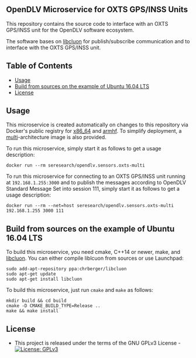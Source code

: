## OpenDLV Microservice for OXTS GPS/INSS Units

This repository contains the source code to interface with an OXTS GPS/INSS unit for the OpenDLV software ecosystem.

The software bases on [libcluon](https://github.com/chrberger/libcluon) for publish/subscribe communication and to interface with the OXTS GPS/INSS unit.

## Table of Contents
* [Usage](#usage)
* [Build from sources on the example of Ubuntu 16.04 LTS](#build-from-sources-on-the-example-of-ubuntu-1604-lts)
* [License](#license)

## Usage
This microservice is created automatically on changes to this repository via Docker's public registry for [x86_64](https://hub.docker.com/r/seresearch/opendlv.sensors.oxts) and [armhf](https://hub.docker.com/r/seresearch/opendlv.sensors.oxts-armhf). To simplify deployment, a [multi](https://hub.docker.com/r/seresearch/opendlv.sensors.oxts-multi)-architecture image is also provided.

To run this microservice, simply start it as follows to get a usage description:
```
docker run --rm seresearch/opendlv.sensors.oxts-multi
```

To run this microservice for connecting to an OXTS GPS/INSS unit running at `192.168.1.255:3000` and to publish the messages according to OpenDLV Standard Message Set into session 111, simply start it as follows to get a usage description:
```
docker run --rm --net=host seresearch/opendlv.sensors.oxts-multi 192.168.1.255 3000 111
```

## Build from sources on the example of Ubuntu 16.04 LTS
To build this microservice, you need cmake, C++14 or newer, make, and [libcluon](https://github.com/chrberger/libcluon). You can either compile liblcuon from sources or use Launchpad:

```
sudo add-apt-repository ppa:chrberger/libcluon
sudo apt-get update
sudo apt-get install libcluon
```

To build this microservice, just run `cmake` and `make` as follows:
```
mkdir build && cd build
cmake -D CMAKE_BUILD_TYPE=Release ..
make && make install
```


## License

* This project is released under the terms of the GNU GPLv3 License - [![License: GPLv3](https://img.shields.io/badge/license-GPL--3-blue.svg
)](https://www.gnu.org/licenses/gpl-3.0.txt)
